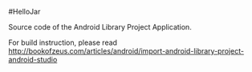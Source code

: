 #HelloJar

Source code of the Android Library Project Application.

For build instruction, please read http://bookofzeus.com/articles/android/import-android-library-project-android-studio

